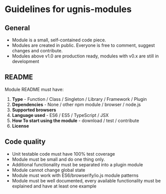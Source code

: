 # Guidelines for ugnis-modules

## General

- Module is a small, self-contained code piece.
- Modules are created in public. Everyone is free to comment, suggest changes and contribute.
- Modules above v1.0 are production ready, modules with v0.x are still in development

## README

Module README must have:

1. **Type** - Function / Class / Singleton / Library / Framework / Plugin
2. **Dependencies** - None / other npm module / browser / node.js
3. **Supported browsers**
4. **Language used** - ES6 / ES5 / TypeScript / JSX
5. **How To start using the module** - download / test / contribute
6. **License**

## Code quality

- Unit testable code must have 100% test coverage
- Module must be small and do one thing only.
- Additional functionality must be separated into a plugin module
- Module cannot change global state
- Module must work with ES6/browserify/io.js module patterns
- Module must be well documented, every available functionality must be explained and have at least one example
